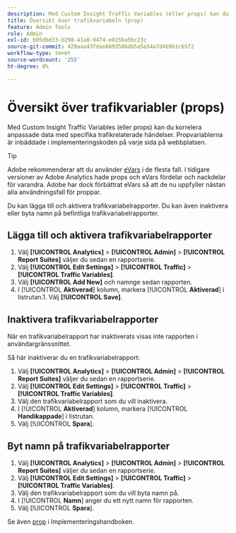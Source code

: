 ```yaml
---
description: Med Custom Insight Traffic Variables (eller props) kan du korrelera anpassade data med specifika trafikrelaterade händelser. Propvariablerna är inbäddade i implementeringskoden på varje sida på webbplatsen.
title: Översikt över trafikvariabeln (prop)
feature: Admin Tools
role: Admin
exl-id: b05dbd33-b298-41a0-9474-e015ba5bc23c
source-git-commit: 429aaa43fdae669350bdb5a5a54a7d4b9b1c65f2
workflow-type: tm+mt
source-wordcount: '255'
ht-degree: 0%

---
```


# Översikt över trafikvariabler (props)

Med Custom Insight Traffic Variables (eller props) kan du korrelera anpassade data med specifika trafikrelaterade händelser. Propvariablerna är inbäddade i implementeringskoden på varje sida på webbplatsen.

>[!TIP]
>
>Adobe rekommenderar att du använder [eVars](/help/implement/vars/page-vars/evar.md) i de flesta fall. I tidigare versioner av Adobe Analytics hade props och eVars fördelar och nackdelar för varandra. Adobe har dock förbättrat eVars så att de nu uppfyller nästan alla användningsfall för proppar.

Du kan lägga till och aktivera trafikvariabelrapporter. Du kan även inaktivera eller byta namn på befintliga trafikvariabelrapporter.

## Lägga till och aktivera trafikvariabelrapporter

1. Välj **[!UICONTROL Analytics]** > **[!UICONTROL Admin]** > **[!UICONTROL Report Suites]** väljer du sedan en rapportserie.
1. Välj **[!UICONTROL Edit Settings]** > **[!UICONTROL Traffic]** > **[!UICONTROL Traffic Variables]**.
1. Välj **[!UICONTROL Add New]** och namnge sedan rapporten.
1. I [!UICONTROL **Aktiverad**] kolumn, markera [!UICONTROL **Aktiverad**] i listrutan.1. Välj **[!UICONTROL Save]**.

## Inaktivera trafikvariabelrapporter

När en trafikvariabelrapport har inaktiverats visas inte rapporten i användargränssnittet.

Så här inaktiverar du en trafikvariabelrapport:

1. Välj **[!UICONTROL Analytics]** > **[!UICONTROL Admin]** > **[!UICONTROL Report Suites]** väljer du sedan en rapportserie.
1. Välj **[!UICONTROL Edit Settings]** > **[!UICONTROL Traffic]** > **[!UICONTROL Traffic Variables]**.
1. Välj den trafikvariabelrapport som du vill inaktivera.
1. I [!UICONTROL **Aktiverad**] kolumn, markera [!UICONTROL **Handikappade**] i listrutan.
1. Välj [!UICONTROL **Spara**].

## Byt namn på trafikvariabelrapporter

1. Välj **[!UICONTROL Analytics]** > **[!UICONTROL Admin]** > **[!UICONTROL Report Suites]** väljer du sedan en rapportserie.
1. Välj **[!UICONTROL Edit Settings]** > **[!UICONTROL Traffic]** > **[!UICONTROL Traffic Variables]**.
1. Välj den trafikvariabelrapport som du vill byta namn på.
1. I [!UICONTROL **Namn**] anger du ett nytt namn för rapporten.
1. Välj [!UICONTROL **Spara**].

Se även [prop](/help/implement/vars/page-vars/prop.md) i Implementeringshandboken.
